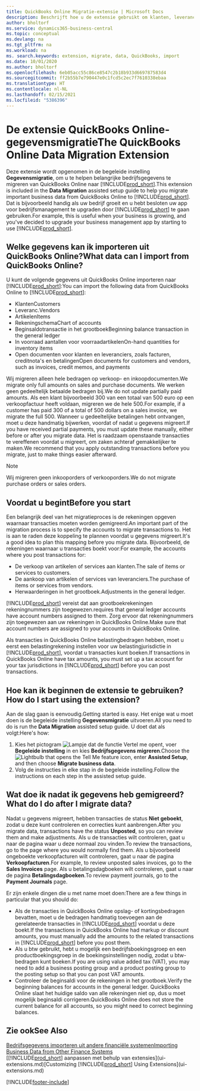 ```yaml
---
title: QuickBooks Online Migratie-extensie | Microsoft Docs
description: Beschrijft hoe u de extensie gebruikt om klanten, leveranciers, artikelen en rekeningen van QuickBooks Online naar Business Central te migreren.
author: bholtorf
ms.service: dynamics365-business-central
ms.topic: conceptual
ms.devlang: na
ms.tgt_pltfrm: na
ms.workload: na
ms. search.keywords: extension, migrate, data, QuickBooks, import
ms.date: 10/01/2020
ms.author: bholtorf
ms.openlocfilehash: 6eb05acc55c86ce8547c2b18b933d669787583d4
ms.sourcegitcommit: ff2b55b7e790447e0c1fcd5c2ec7f7610338ebaa
ms.translationtype: HT
ms.contentlocale: nl-NL
ms.lasthandoff: 02/15/2021
ms.locfileid: "5386396"
---
```

# <a name="the-quickbooks-online-data-migration-extension"></a><span data-ttu-id="4586a-103">De extensie QuickBooks Online-gegevensmigratie</span><span class="sxs-lookup"><span data-stu-id="4586a-103">The QuickBooks Online Data Migration Extension</span></span>

<span data-ttu-id="4586a-104">Deze extensie wordt opgenomen in de begeleide instelling **Gegevensmigratie**, om u te helpen belangrijke bedrijfsgegevens te migreren van QuickBooks Online naar [!INCLUDE[prod_short](includes/prod_short.md)].</span><span class="sxs-lookup"><span data-stu-id="4586a-104">This extension is included in the **Data Migration** assisted setup guide to help you migrate important business data from QuickBooks Online to [!INCLUDE[prod_short](includes/prod_short.md)].</span></span> <span data-ttu-id="4586a-105">Dat is bijvoorbeeld handig als uw bedrijf groeit en u hebt besloten uw app voor bedrijfsmanagement te upgraden door [!INCLUDE[prod_short](includes/prod_short.md)] te gaan gebruiken.</span><span class="sxs-lookup"><span data-stu-id="4586a-105">For example, this is useful when your business is growing, and you've decided to upgrade your business management app by starting to use [!INCLUDE[prod_short](includes/prod_short.md)].</span></span>

## <a name="what-data-can-i-import-from-quickbooks-online"></a><span data-ttu-id="4586a-106">Welke gegevens kan ik importeren uit QuickBooks Online?</span><span class="sxs-lookup"><span data-stu-id="4586a-106">What data can I import from QuickBooks Online?</span></span>

<span data-ttu-id="4586a-107">U kunt de volgende gegevens uit QuickBooks Online importeren naar [!INCLUDE[prod_short](includes/prod_short.md)]:</span><span class="sxs-lookup"><span data-stu-id="4586a-107">You can import the following data from QuickBooks Online to [!INCLUDE[prod_short](includes/prod_short.md)]:</span></span>  

* <span data-ttu-id="4586a-108">Klanten</span><span class="sxs-lookup"><span data-stu-id="4586a-108">Customers</span></span>
* <span data-ttu-id="4586a-109">Leveranc.</span><span class="sxs-lookup"><span data-stu-id="4586a-109">Vendors</span></span>
* <span data-ttu-id="4586a-110">Artikelen</span><span class="sxs-lookup"><span data-stu-id="4586a-110">Items</span></span>
* <span data-ttu-id="4586a-111">Rekeningschema</span><span class="sxs-lookup"><span data-stu-id="4586a-111">Chart of accounts</span></span>
* <span data-ttu-id="4586a-112">Beginsaldotransactie in het grootboek</span><span class="sxs-lookup"><span data-stu-id="4586a-112">Beginning balance transaction in the general ledger</span></span>
* <span data-ttu-id="4586a-113">In voorraad aantallen voor voorraadartikelen</span><span class="sxs-lookup"><span data-stu-id="4586a-113">On-hand quantities for inventory items</span></span>
* <span data-ttu-id="4586a-114">Open documenten voor klanten en leveranciers, zoals facturen, creditnota's en betalingen</span><span class="sxs-lookup"><span data-stu-id="4586a-114">Open documents for customers and vendors, such as invoices, credit memos, and payments</span></span>

<span data-ttu-id="4586a-115">Wij migreren alleen hele bedragen op verkoop- en inkoopdocumenten.</span><span class="sxs-lookup"><span data-stu-id="4586a-115">We migrate only full amounts on sales and purchase documents.</span></span> <span data-ttu-id="4586a-116">We werken geen gedeeltelijk betaalde bedragen bij.</span><span class="sxs-lookup"><span data-stu-id="4586a-116">We do not update partially paid amounts.</span></span> <span data-ttu-id="4586a-117">Als een klant bijvoorbeeld 300 van een totaal van 500 euro op een verkoopfactuur heeft voldaan, migreren we de hele 500.</span><span class="sxs-lookup"><span data-stu-id="4586a-117">For example, if a customer has paid 300 of a total of 500 dollars on a sales invoice, we migrate the full 500.</span></span> <span data-ttu-id="4586a-118">Wanneer u gedeeltelijke betalingen hebt ontvangen, moet u deze handmatig bijwerken, voordat of nadat u gegevens migreert.</span><span class="sxs-lookup"><span data-stu-id="4586a-118">If you have received partial payments, you must update these manually, either before or after you migrate data.</span></span> <span data-ttu-id="4586a-119">Het is raadzaam openstaande transacties te vereffenen voordat u migreert, om zaken achteraf gemakkelijker te maken.</span><span class="sxs-lookup"><span data-stu-id="4586a-119">We recommend that you apply outstanding transactions before you migrate, just to make things easier afterward.</span></span>

> [!NOTE]  
> <span data-ttu-id="4586a-120">Wij migreren geen inkooporders of verkooporders.</span><span class="sxs-lookup"><span data-stu-id="4586a-120">We do not migrate purchase orders or sales orders.</span></span>

## <a name="before-you-start"></a><span data-ttu-id="4586a-121">Voordat u begint</span><span class="sxs-lookup"><span data-stu-id="4586a-121">Before you start</span></span>

<span data-ttu-id="4586a-122">Een belangrijk deel van het migratieproces is de rekeningen opgeven waarnaar transacties moeten worden gemigreerd.</span><span class="sxs-lookup"><span data-stu-id="4586a-122">An important part of the migration process is to specify the accounts to migrate transactions to.</span></span> <span data-ttu-id="4586a-123">Het is aan te raden deze koppeling te plannen voordat u gegevens migreert.</span><span class="sxs-lookup"><span data-stu-id="4586a-123">It's a good idea to plan this mapping before you migrate data.</span></span> <span data-ttu-id="4586a-124">Bijvoorbeeld, de rekeningen waarnaar u transacties boekt voor:</span><span class="sxs-lookup"><span data-stu-id="4586a-124">For example, the accounts where you post transactions for:</span></span>  

* <span data-ttu-id="4586a-125">De verkoop van artikelen of services aan klanten.</span><span class="sxs-lookup"><span data-stu-id="4586a-125">The sale of items or services to customers.</span></span>
* <span data-ttu-id="4586a-126">De aankoop van artikelen of services van leveranciers.</span><span class="sxs-lookup"><span data-stu-id="4586a-126">The purchase of items or services from vendors.</span></span>  
* <span data-ttu-id="4586a-127">Herwaarderingen in het grootboek.</span><span class="sxs-lookup"><span data-stu-id="4586a-127">Adjustments in the general ledger.</span></span>  

[!INCLUDE[prod_short](includes/prod_short.md)] <span data-ttu-id="4586a-128">vereist dat aan grootboekrekeningen rekeningnummers zijn toegewezen.</span><span class="sxs-lookup"><span data-stu-id="4586a-128">requires that general ledger accounts have account numbers assigned to them.</span></span> <span data-ttu-id="4586a-129">Zorg ervoor dat rekeningnummers zijn toegewezen aan uw rekeningen in QuickBooks Online.</span><span class="sxs-lookup"><span data-stu-id="4586a-129">Make sure that account numbers are assigned to your accounts in QuickBooks Online.</span></span>

<span data-ttu-id="4586a-130">Als transacties in QuickBooks Online belastingbedragen hebben, moet u eerst een belastingrekening instellen voor uw belastingjurisdictie in [!INCLUDE[prod_short](includes/prod_short.md)], voordat u transacties kunt boeken.</span><span class="sxs-lookup"><span data-stu-id="4586a-130">If transactions in QuickBooks Online have tax amounts, you must set up a tax account for your tax jurisdictions in [!INCLUDE[prod_short](includes/prod_short.md)] before you can post transactions.</span></span>

## <a name="how-do-i-start-using-the-extension"></a><span data-ttu-id="4586a-131">Hoe kan ik beginnen de extensie te gebruiken?</span><span class="sxs-lookup"><span data-stu-id="4586a-131">How do I start using the extension?</span></span>

<span data-ttu-id="4586a-132">Aan de slag gaan is eenvoudig.</span><span class="sxs-lookup"><span data-stu-id="4586a-132">Getting started is easy.</span></span> <span data-ttu-id="4586a-133">Het enige wat u moet doen is de begeleide instelling **Gegevensmigratie** uitvoeren.</span><span class="sxs-lookup"><span data-stu-id="4586a-133">All you need to do is run the **Data Migration** assisted setup guide.</span></span> <span data-ttu-id="4586a-134">U doet dat als volgt:</span><span class="sxs-lookup"><span data-stu-id="4586a-134">Here's how:</span></span>

1. <span data-ttu-id="4586a-135">Kies het pictogram ![Lampje dat de functie Vertel me opent](media/ui-search/search_small.png "Vertel me wat u wilt doen"), voer **Begeleide instelling** in en kies **Bedrijfsgegevens migreren**.</span><span class="sxs-lookup"><span data-stu-id="4586a-135">Choose the ![Lightbulb that opens the Tell Me feature](media/ui-search/search_small.png "Tell me what you want to do") icon, enter **Assisted Setup**, and then choose **Migrate business data**.</span></span>
2. <span data-ttu-id="4586a-136">Volg de instructies in elke stap in de begeleide instelling.</span><span class="sxs-lookup"><span data-stu-id="4586a-136">Follow the instructions on each step in the assisted setup guide.</span></span>

## <a name="what-do-i-do-after-i-migrate-data"></a><span data-ttu-id="4586a-137">Wat doe ik nadat ik gegevens heb gemigreerd?</span><span class="sxs-lookup"><span data-stu-id="4586a-137">What do I do after I migrate data?</span></span>

<span data-ttu-id="4586a-138">Nadat u gegevens migreert, hebben transacties de status **Niet geboekt**, zodat u deze kunt controleren en correcties kunt aanbrengen.</span><span class="sxs-lookup"><span data-stu-id="4586a-138">After you migrate data, transactions have the status **Unposted**, so you can review them and make adjustments.</span></span> <span data-ttu-id="4586a-139">Als u de transacties wilt controleren, gaat u naar de pagina waar u deze normaal zou vinden.</span><span class="sxs-lookup"><span data-stu-id="4586a-139">To review the transactions, go to the page where you would normally find them.</span></span> <span data-ttu-id="4586a-140">Als u bijvoorbeeld ongeboekte verkoopfacturen wilt controleren, gaat u naar de pagina **Verkoopfacturen**.</span><span class="sxs-lookup"><span data-stu-id="4586a-140">For example, to review unposted sales invoices, go to the **Sales Invoices** page.</span></span> <span data-ttu-id="4586a-141">Als u betalingsdagboeken wilt controleren, gaat u naar de pagina **Betalingsdagboeken**.</span><span class="sxs-lookup"><span data-stu-id="4586a-141">To review payment journals, go to the **Payment Journals** page.</span></span>  

<span data-ttu-id="4586a-142">Er zijn enkele dingen die u met name moet doen:</span><span class="sxs-lookup"><span data-stu-id="4586a-142">There are a few things in particular that you should do:</span></span>

* <span data-ttu-id="4586a-143">Als de transacties in QuickBooks Online opslag- of kortingsbedragen bevatten, moet u de bedragen handmatig toevoegen aan de gerelateerde transacties in [!INCLUDE[prod_short](includes/prod_short.md)] voordat u deze boekt.</span><span class="sxs-lookup"><span data-stu-id="4586a-143">If the transactions in QuickBooks Online had markup or discount amounts, you must manually add the amounts to the related transactions in [!INCLUDE[prod_short](includes/prod_short.md)] before you post them.</span></span>
* <span data-ttu-id="4586a-144">Als u btw gebruikt, hebt u mogelijk een bedrijfsboekingsgroep en een productboekingsgroep in de boekingsinstellingen nodig, zodat u btw-bedragen kunt boeken.</span><span class="sxs-lookup"><span data-stu-id="4586a-144">If you are using value added tax (VAT), you may need to add a business posting group and a product posting group to the posting setup so that you can post VAT amounts.</span></span>
* <span data-ttu-id="4586a-145">Controleer de beginsaldi voor de rekeningen in het grootboek.</span><span class="sxs-lookup"><span data-stu-id="4586a-145">Verify the beginning balances for accounts in the general ledger.</span></span> <span data-ttu-id="4586a-146">QuickBooks Online slaat het huidige saldo van alle rekeningen niet op, dus u moet mogelijk beginsaldi corrigeren.</span><span class="sxs-lookup"><span data-stu-id="4586a-146">QuickBooks Online does not store the current balance for all accounts, so you might need to correct beginning balances.</span></span>

## <a name="see-also"></a><span data-ttu-id="4586a-147">Zie ook</span><span class="sxs-lookup"><span data-stu-id="4586a-147">See Also</span></span>

[<span data-ttu-id="4586a-148">Bedrijfsgegevens importeren uit andere financiële systemen</span><span class="sxs-lookup"><span data-stu-id="4586a-148">Importing Business Data from Other Finance Systems</span></span>](across-import-data-configuration-packages.md)  
<span data-ttu-id="4586a-149">[[!INCLUDE[prod_short](includes/prod_short.md)] aanpassen met behulp van extensies](ui-extensions.md)</span><span class="sxs-lookup"><span data-stu-id="4586a-149">[Customizing [!INCLUDE[prod_short](includes/prod_short.md)] Using Extensions](ui-extensions.md)</span></span>  


[!INCLUDE[footer-include](includes/footer-banner.md)]